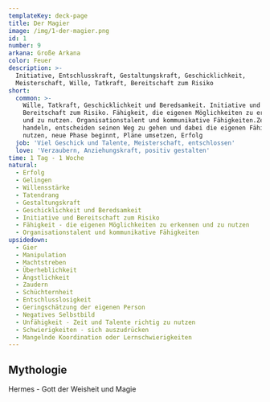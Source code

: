 ```yaml
---
templateKey: deck-page
title: Der Magier
image: /img/1-der-magier.png
id: 1
number: 9
arkana: Große Arkana
color: Feuer
description: >-
  Initiative, Entschlusskraft, Gestaltungskraft, Geschicklichkeit,
  Meisterschaft, Wille, Tatkraft, Bereitschaft zum Risiko
short:
  common: >-
    Wille, Tatkraft, Geschicklichkeit und Beredsamkeit. Initiative und
    Bereitschaft zum Risiko. Fähigkeit, die eigenen Möglichkeiten zu erkennen
    und zu nutzen. Organisationstalent und kommunikative Fähigkeiten.Zeit zu
    handeln, entscheiden seinen Weg zu gehen und dabei die eigenen Fähigkeiten
    nutzen, neue Phase beginnt, Pläne umsetzen, Erfolg
  job: 'Viel Geschick und Talente, Meisterschaft, entschlossen'
  love: 'Verzaubern, Anziehungskraft, positiv gestalten'
time: 1 Tag - 1 Woche
natural:
  - Erfolg
  - Gelingen
  - Willensstärke
  - Tatendrang
  - Gestaltungskraft
  - Geschicklichkeit und Beredsamkeit
  - Initiative und Bereitschaft zum Risiko
  - Fähigkeit - die eigenen Möglichkeiten zu erkennen und zu nutzen
  - Organisationstalent und kommunikative Fähigkeiten
upsidedown:
  - Gier
  - Manipulation
  - Machtstreben
  - Überheblichkeit
  - Ängstlichkeit
  - Zaudern
  - Schüchternheit
  - Entschlusslosigkeit
  - Geringschätzung der eigenen Person
  - Negatives Selbstbild
  - Unfähigkeit - Zeit und Talente richtig zu nutzen
  - Schwierigkeiten - sich auszudrücken
  - Mangelnde Koordination oder Lernschwierigkeiten
---
```

## Mythologie

Hermes - Gott der Weisheit und Magie

